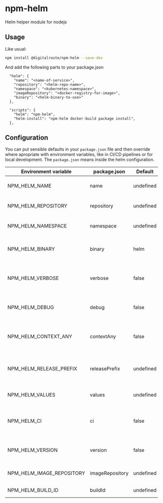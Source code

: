 # npm-helm

Helm helper module for nodejs

## Usage

Like usual:

```bash
npm install @digitalroute/npm-helm --save-dev
```

And add the following parts to your package.json

```jsonc
  "helm": {
    "name": "<name-of-service>",
    "repository": "<helm-repo-name>",
    "namespace": "<kubernetes-namespace>",
    "imageRepository": "<docker-registry-for-image>",
    "binary": "<helm-binary-to-use>"
  },

  "scripts": {
    "helm": "npm-helm",
    "helm-install": "npm-helm docker-build package install",
  },
```

## Configuration

You can put sensible defaults in your `package.json` file and then override where apropriate with environment variables, like in CI/CD pipelines or for local development. The `package.json` means inside the helm configuration.

| Environment variable      | package.json    | Default   | Description                                                                       |
| ------------------------- | --------------- | --------- | --------------------------------------------------------------------------------- |
| NPM_HELM_NAME             | name            | undefined | Name of service (mandatory)                                                       |
| NPM_HELM_REPOSITORY       | repository      | undefined | Helm repository (mandatory)                                                       |
| NPM_HELM_NAMESPACE        | namespace       | undefined | Kubernetes namespace (mandatory)                                                  |
| NPM_HELM_BINARY           | binary          | helm      | Which helm binary to use, typically helm or helm3                                 |
| NPM_HELM_VERBOSE          | verbose         | false     | Use verbose flags where possible when running helm or other things                |
| NPM_HELM_DEBUG            | debug           | false     | Turn on `set -x` for bash to get some shell debug                                 |
| NPM_HELM_CONTEXT_ANY      | contextAny      | false     | If set to true npm-helm will ignore kubernetes context                            |
| NPM_HELM_RELEASE_PREFIX   | releasePrefix   | undefined | Set a prefix for the installed helm chart, like prefix-name                       |
| NPM_HELM_VALUES           | values          | undefined | Add a values file to helm install/upgrade                                         |
| NPM_HELM_CI               | ci              | false     | If set to true it will treat things like it is doing a proper release             |
| NPM_HELM_VERSION          | version         | false     | Override the version inside `package.json` if needed                              |
| NPM_HELM_IMAGE_REPOSITORY | imageRepository | undefined | Override the docker image repository                                              |
| NPM_HELM_BUILD_ID         | buildId         | undefined | Override the build id                                                             |
